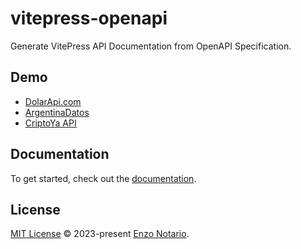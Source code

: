 # vitepress-openapi

Generate VitePress API Documentation from OpenAPI Specification.

## Demo

- [DolarApi.com](https://dolarapi.com/)
- [ArgentinaDatos](https://argentinadatos.com/)
- [CriptoYa API](https://docs.criptoya.com/)

## Documentation

To get started, check out the [documentation](https://vitepress-openapi.vercel.app/).

## License

[MIT License](./LICENSE) © 2023-present [Enzo Notario](https://github.com/enzonotario).

